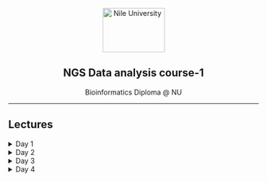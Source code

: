 <p align="center">
  <a href="http://bioinfo.edu.eg/">
    <img src="http://nu.edu.eg/wp-content/uploads/2017/02/nu_logo.png" alt="Nile University" width="125" height="89">
  </a>
  <h2 align="center">NGS Data analysis course-1</h2>
  <p align="center">Bioinformatics Diploma @ NU</p>

</p>

<hr>

## Lectures

<details>
<summary>Day 1</summary>
<br>
<ol>
<li><b>Part 1</b> | Next generation sequencing Techniques <a href="https://canvas.instructure.com">[Canvas]</a></li>
<li><b>Part 2</b> | Data file formats for NGS "intro" <a href="https://canvas.instructure.com">[Canvas]</a></li>
<li><b>Part 3</b> | BASH <a href="./Day-1/bash/">[Lectures]</a></li>
</ol>

</details>

<details>
<summary>Day 2</summary>
<br>
<ol>
<li><b>Part 1</b> | <a href="./Day-2/Fastq_exploration.md">Fastq exploration</a> and <a href="./Day-2/seqkit_examples.md">seqkit_examples</a> </li>
<li><b>Part 2</b> | <a href="./Day-2/FASTQC_tutorial.md">FASTQC</a></li>
<li><b>Part 3</b> | <a href="./Day-2/Trimmomatic_tutorial.md">Error trimming</a></li>
<li><b>Part 4</b> | <a href="./Day-2/git">Git</a></li>
</ol>

</details>


<details>
<summary>Day 3</summary>
<br>
<ol>
<li><b>Part 1</b> | Sequence Alignment <a href="https://canvas.instructure.com">[Canvas]</a></li>
<li><b>Part 2</b> | <a href="./Day-3/seq_alignment.md">Tutorial of Sequence Alignment</a></li>
<li><b>Part 3</b> | <a href="./Day-3/git-tutorial.md">Git</a></li>
</ol>

</details>


<details>
<summary>Day 4</summary>
<br>
<ol>
<li><b>Part 1</b> | Algorithms for de novo assembly <a href="https://canvas.instructure.com">[Canvas]</a></li>
<li><b>Part 2</b> | <a href="./Day-4/trinity.md">Tutorial of de novo assembly</a></li>
<li><b>Part 3</b> | Reference based assembly <a href="https://canvas.instructure.com">[Canvas]</a></li>
<li><b>Part 4</b> | <a href="./Day-4/hisat_stringtie.md">Tutorial of Reference based assembly</a></li>
</ol>

</details>
